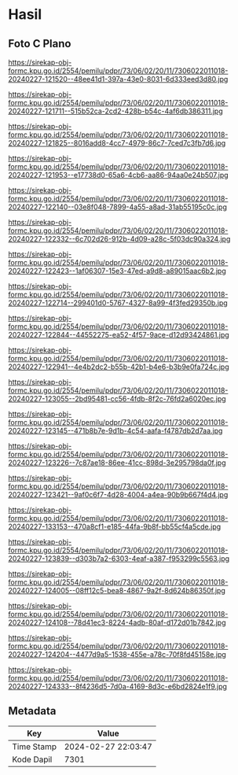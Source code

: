 # Hasil

## Foto C Plano

https://sirekap-obj-formc.kpu.go.id/2554/pemilu/pdpr/73/06/02/20/11/7306022011018-20240227-121520--48ee41d1-397a-43e0-8031-6d333eed3d80.jpg

https://sirekap-obj-formc.kpu.go.id/2554/pemilu/pdpr/73/06/02/20/11/7306022011018-20240227-121711--515b52ca-2cd2-428b-b54c-4af6db386311.jpg

https://sirekap-obj-formc.kpu.go.id/2554/pemilu/pdpr/73/06/02/20/11/7306022011018-20240227-121825--8016add8-4cc7-4979-86c7-7ced7c3fb7d6.jpg

https://sirekap-obj-formc.kpu.go.id/2554/pemilu/pdpr/73/06/02/20/11/7306022011018-20240227-121953--e17738d0-65a6-4cb6-aa86-94aa0e24b507.jpg

https://sirekap-obj-formc.kpu.go.id/2554/pemilu/pdpr/73/06/02/20/11/7306022011018-20240227-122140--03e8f048-7899-4a55-a8ad-31ab55195c0c.jpg

https://sirekap-obj-formc.kpu.go.id/2554/pemilu/pdpr/73/06/02/20/11/7306022011018-20240227-122332--6c702d26-912b-4d09-a28c-5f03dc90a324.jpg

https://sirekap-obj-formc.kpu.go.id/2554/pemilu/pdpr/73/06/02/20/11/7306022011018-20240227-122423--1af06307-15e3-47ed-a9d8-a89015aac6b2.jpg

https://sirekap-obj-formc.kpu.go.id/2554/pemilu/pdpr/73/06/02/20/11/7306022011018-20240227-122714--299401d0-5767-4327-8a99-4f3fed29350b.jpg

https://sirekap-obj-formc.kpu.go.id/2554/pemilu/pdpr/73/06/02/20/11/7306022011018-20240227-122844--44552275-ea52-4f57-9ace-d12d93424861.jpg

https://sirekap-obj-formc.kpu.go.id/2554/pemilu/pdpr/73/06/02/20/11/7306022011018-20240227-122941--4e4b2dc2-b55b-42b1-b4e6-b3b9e0fa724c.jpg

https://sirekap-obj-formc.kpu.go.id/2554/pemilu/pdpr/73/06/02/20/11/7306022011018-20240227-123055--2bd95481-cc56-4fdb-8f2c-76fd2a6020ec.jpg

https://sirekap-obj-formc.kpu.go.id/2554/pemilu/pdpr/73/06/02/20/11/7306022011018-20240227-123145--471b8b7e-9d1b-4c54-aafa-f4787db2d7aa.jpg

https://sirekap-obj-formc.kpu.go.id/2554/pemilu/pdpr/73/06/02/20/11/7306022011018-20240227-123226--7c87ae18-86ee-41cc-898d-3e295798da0f.jpg

https://sirekap-obj-formc.kpu.go.id/2554/pemilu/pdpr/73/06/02/20/11/7306022011018-20240227-123421--9af0c6f7-4d28-4004-a4ea-90b9b667f4d4.jpg

https://sirekap-obj-formc.kpu.go.id/2554/pemilu/pdpr/73/06/02/20/11/7306022011018-20240227-133153--470a8cf1-e185-44fa-9b8f-bb55cf4a5cde.jpg

https://sirekap-obj-formc.kpu.go.id/2554/pemilu/pdpr/73/06/02/20/11/7306022011018-20240227-123839--d303b7a2-6303-4eaf-a387-f953299c5563.jpg

https://sirekap-obj-formc.kpu.go.id/2554/pemilu/pdpr/73/06/02/20/11/7306022011018-20240227-124005--08ff12c5-bea8-4867-9a2f-8d624b86350f.jpg

https://sirekap-obj-formc.kpu.go.id/2554/pemilu/pdpr/73/06/02/20/11/7306022011018-20240227-124108--78d41ec3-8224-4adb-80af-d172d01b7842.jpg

https://sirekap-obj-formc.kpu.go.id/2554/pemilu/pdpr/73/06/02/20/11/7306022011018-20240227-124204--4477d9a5-1538-455e-a78c-70f8fd45158e.jpg

https://sirekap-obj-formc.kpu.go.id/2554/pemilu/pdpr/73/06/02/20/11/7306022011018-20240227-124333--8f4236d5-7d0a-4169-8d3c-e6bd2824e1f9.jpg


## Metadata

| Key        | Value               |
| ---------- | ------------------- |
| Time Stamp | 2024-02-27 22:03:47 |
| Kode Dapil | 7301                |



